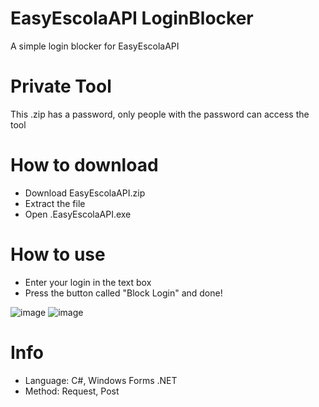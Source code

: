 # EasyEscolaAPI LoginBlocker
A simple login blocker for EasyEscolaAPI

# Private Tool
This .zip has a password, only people with the password can access the tool

# How to download
* Download EasyEscolaAPI.zip
* Extract the file
* Open .EasyEscolaAPI.exe

# How to use
* Enter your login in the text box
* Press the button called "Block Login" and done!

![image](https://user-images.githubusercontent.com/81113363/201953199-143e3950-501d-422d-965c-f980755b4709.png)
![image](https://user-images.githubusercontent.com/81113363/201953912-afb7ff99-2012-46d0-bb52-fdf1a38b4822.png)

# Info
* Language: C#, Windows Forms .NET
* Method: Request, Post
